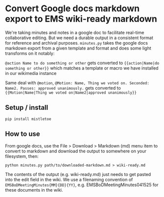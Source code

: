 # Convert Google docs markdown export to EMS wiki-ready markdown

We're taking minutes and notes in a google doc to facilitate real-time collaborative editing. But we need a durable output in a consistent format for reference and archival purposes. `minutes.py` takes the google docs markdown export from a given template and format and does some light transforms on it notably: 

`@action Name to do something or other` gets converted to `{{action|Name|do something or other}}` which matches a template or macro we  have installed in our wikimedia instance

Same deal with `@motion`, `@Motion: Name, Thing we voted on. Seconded: Name2. Passes: approved unanimously.` gets converted to `{{Motion|Name|Thing we voted on|Name2|approved unanimously}}`

## Setup / install

`pip install mistletoe`

## How to use

From google docs, use the File > Download > Markdown (md) menu item to convert to markdown and download the output to somewhere on your filesystem, then: 

`python minutes.py path/to/downloaded-markdown.md > wiki-ready.md`

The contents of the output (e.g. wiki-ready.md) just needs to get pasted into the edit field in the wiki. We use a filenaming convention of `EMSBoDMeetingMinutes{MM}{DD}{YY}`, e.g. EMSBoDMeetingMinutes041525 for these documents in the wiki. 

